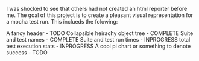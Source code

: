 I was shocked to see that others had not created an html reporter before me.
The goal of this project is to create a pleasant visual representation for
a mocha test run. This inclueds the folowing:

A fancy	header 									- TODO
Collapsible heirachy object tree 				- COMPLETE
Suite and test names 							- COMPLETE
Suite and test run times 						- INPROGRESS
total test execution stats 						- INPROGRESS
A cool pi chart or something to denote success 	- TODO

